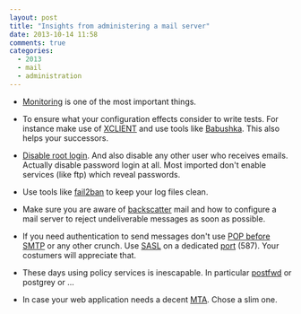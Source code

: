 ```yaml
---
layout: post
title: "Insights from administering a mail server"
date: 2013-10-14 11:58
comments: true
categories:
  - 2013
  - mail
  - administration
---
```

* [Monitoring][monitoring] is one of the most important things.

* To ensure what your configuration effects consider to write tests. For
  instance make use of [XCLIENT][xclient]
  and use tools like [Babushka][babushka]. This also helps your successors.

* [Disable root login][openssh]. And also disable any other user who receives
  emails.  Actually disable password login at all. Most imported don't enable
  services (like ftp) which reveal passwords.

* Use tools like [fail2ban][fail2ban] to keep your log files clean.

* Make sure you are aware of [backscatter][backscatter] mail and how to
configure a mail server to reject undeliverable messages as soon as possible.

* If you need authentication to send messages don't use [POP before SMTP][pop]
  or any other crunch. Use [SASL][sasl] on a dedicated [port][submission]
  (587). Your costumers will appreciate that.

* These days using policy services is inescapable. In particular
  [postfwd][postfwd] or postgrey or ...

* In case your web application needs a decent [MTA][mta]. Chose a slim one.

[monitoring]: https://en.wikipedia.org/wiki/Network_monitoring
[xclient]: http://www.postfix.org/XCLIENT_README.html
[babushka]: http://babushka.me/
[openssh]: http://www.openssh.org/cgi-bin/man.cgi?query=sshd_config
[fail2ban]: http://www.fail2ban.org/wiki/index.php/Main_Page
[backscatter]: https://en.wikipedia.org/wiki/Backscatter_(email)
[pop]: https://en.wikipedia.org/wiki/POP_before_SMTP
[sasl]: https://en.wikipedia.org/wiki/Simple_Authentication_and_Security_Layer
[submission]: https://en.wikipedia.org/wiki/Mail_submission_agent
[postfwd]: http://postfwd.org/
[mta]: https://en.wikipedia.org/wiki/Message_transfer_agent
